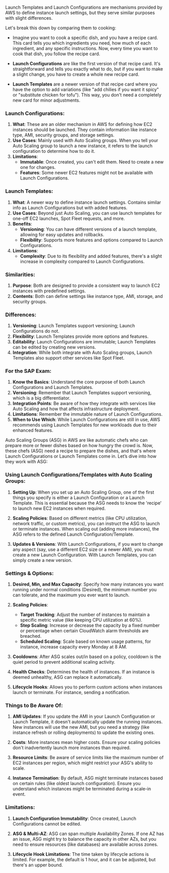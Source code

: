Launch Templates and Launch Configurations are mechanisms provided by AWS to define instance launch settings, but they serve similar purposes with slight differences.

Let's break this down by comparing them to cooking:

- Imagine you want to cook a specific dish, and you have a recipe card. This card tells you which ingredients you need, how much of each ingredient, and any specific instructions. Now, every time you want to cook that dish, you follow the recipe card.
    
- **Launch Configurations** are like the first version of that recipe card. It's straightforward and tells you exactly what to do, but if you want to make a slight change, you have to create a whole new recipe card.
    
- **Launch Templates** are a newer version of that recipe card where you have the option to add variations (like "add chilies if you want it spicy" or "substitute chicken for tofu"). This way, you don't need a completely new card for minor adjustments.
    

### Launch Configurations:

1. **What**: These are an older mechanism in AWS for defining how EC2 instances should be launched. They contain information like instance type, AMI, security groups, and storage settings.
2. **Use Cases**: Mainly used with Auto Scaling groups. When you tell your Auto Scaling group to launch a new instance, it refers to the launch configuration to determine how to do it.
3. **Limitations**:
    - **Immutable**: Once created, you can't edit them. Need to create a new one for changes.
    - **Features**: Some newer EC2 features might not be available with Launch Configurations.

### Launch Templates:

1. **What**: A newer way to define instance launch settings. Contains similar info as Launch Configurations but with added features.
2. **Use Cases**: Beyond just Auto Scaling, you can use launch templates for one-off EC2 launches, Spot Fleet requests, and more.
3. **Benefits**:
    - **Versioning**: You can have different versions of a launch template, allowing for easy updates and rollbacks.
    - **Flexibility**: Supports more features and options compared to Launch Configurations.
4. **Limitations**:
    - **Complexity**: Due to its flexibility and added features, there's a slight increase in complexity compared to Launch Configurations.

### Similarities:

1. **Purpose**: Both are designed to provide a consistent way to launch EC2 instances with predefined settings.
2. **Contents**: Both can define settings like instance type, AMI, storage, and security groups.

### Differences:

1. **Versioning**: Launch Templates support versioning; Launch Configurations do not.
2. **Flexibility**: Launch Templates provide more options and features.
3. **Editability**: Launch Configurations are immutable; Launch Templates can be edited by creating new versions.
4. **Integration**: While both integrate with Auto Scaling groups, Launch Templates also support other services like Spot Fleet.

### For the SAP Exam:

1. **Know the Basics**: Understand the core purpose of both Launch Configurations and Launch Templates.
2. **Versioning**: Remember that Launch Templates support versioning, which is a big differentiator.
3. **Integration Points**: Be aware of how they integrate with services like Auto Scaling and how that affects infrastructure deployment.
4. **Limitations**: Remember the immutable nature of Launch Configurations.
5. **When to Use Which**: While Launch Configurations are still in use, AWS recommends using Launch Templates for new workloads due to their enhanced features.

Auto Scaling Groups (ASG) in AWS are like automatic chefs who can prepare more or fewer dishes based on how hungry the crowd is. Now, these chefs (ASG) need a recipe to prepare the dishes, and that's where Launch Configurations or Launch Templates come in. Let’s dive into how they work with ASG:

### Using Launch Configurations/Templates with Auto Scaling Groups:

1. **Setting Up**: When you set up an Auto Scaling Group, one of the first things you specify is either a Launch Configuration or a Launch Template. This is essential because the ASG needs to know the 'recipe' to launch new EC2 instances when required.
    
2. **Scaling Policies**: Based on different metrics (like CPU utilization, network traffic, or custom metrics), you can instruct the ASG to launch or terminate instances. When scaling out (adding more instances), the ASG refers to the defined Launch Configuration/Template.
    
3. **Updates & Versions**: With Launch Configurations, if you want to change any aspect (say, use a different EC2 size or a newer AMI), you must create a new Launch Configuration. With Launch Templates, you can simply create a new version.
    

### Settings & Options:

1. **Desired, Min, and Max Capacity**: Specify how many instances you want running under normal conditions (Desired), the minimum number you can tolerate, and the maximum you ever want to launch.
    
2. **Scaling Policies**:
    
    - **Target Tracking**: Adjust the number of instances to maintain a specific metric value (like keeping CPU utilization at 60%).
    - **Step Scaling**: Increase or decrease the capacity by a fixed number or percentage when certain CloudWatch alarm thresholds are breached.
    - **Scheduled Scaling**: Scale based on known usage patterns, for instance, increase capacity every Monday at 8 AM.
3. **Cooldowns**: After ASG scales out/in based on a policy, cooldown is the quiet period to prevent additional scaling activity.
    
4. **Health Checks**: Determines the health of instances. If an instance is deemed unhealthy, ASG can replace it automatically.
    
5. **Lifecycle Hooks**: Allows you to perform custom actions when instances launch or terminate. For instance, sending a notification.
    

### Things to Be Aware Of:

1. **AMI Updates**: If you update the AMI in your Launch Configuration or Launch Template, it doesn't automatically update the running instances. New instances will use the new AMI, but you need a strategy (like instance refresh or rolling deployments) to update the existing ones.
    
2. **Costs**: More instances mean higher costs. Ensure your scaling policies don't inadvertently launch more instances than required.
    
3. **Resource Limits**: Be aware of service limits like the maximum number of EC2 instances per region, which might restrict your ASG's ability to scale.
    
4. **Instance Termination**: By default, ASG might terminate instances based on certain rules (like oldest launch configuration). Ensure you understand which instances might be terminated during a scale-in event.
    

### Limitations:

1. **Launch Configuration Immutability**: Once created, Launch Configurations cannot be edited.
    
2. **ASG & Multi-AZ**: ASG can span multiple Availability Zones. If one AZ has an issue, ASG might try to balance the capacity in other AZs, but you need to ensure resources (like databases) are available across zones.
    
3. **Lifecycle Hook Limitations**: The time taken by lifecycle actions is limited. For example, the default is 1 hour, and it can be adjusted, but there's an upper bound.